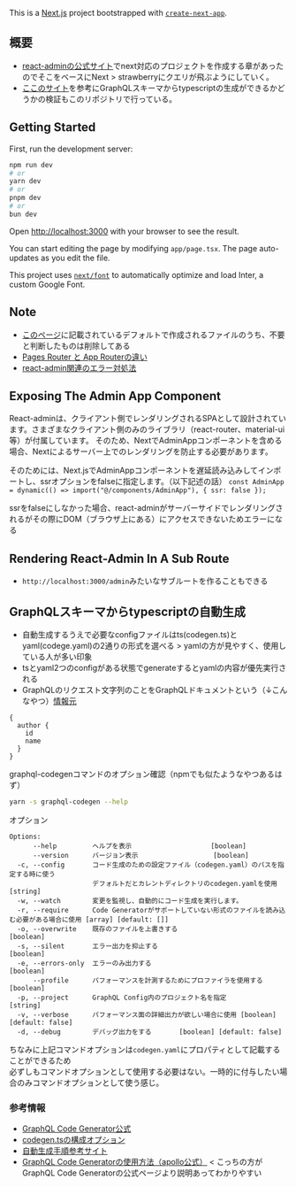 This is a [Next.js](https://nextjs.org/) project bootstrapped with [`create-next-app`](https://github.com/vercel/next.js/tree/canary/packages/create-next-app).

## 概要
- [react-adminの公式サイト](https://marmelab.com/react-admin/NextJs.html)でnext対応のプロジェクトを作成する章があったのでそこをベースにNext > strawberryにクエリが飛ぶようにしていく。
- [ここのサイト](https://maku.blog/p/n2k2hxd/)を参考にGraphQLスキーマからtypescriptの生成ができるかどうかの検証もこのリポジトリで行っている。


## Getting Started

First, run the development server:

```bash
npm run dev
# or
yarn dev
# or
pnpm dev
# or
bun dev
```

Open [http://localhost:3000](http://localhost:3000) with your browser to see the result.

You can start editing the page by modifying `app/page.tsx`. The page auto-updates as you edit the file.

This project uses [`next/font`](https://nextjs.org/docs/basic-features/font-optimization) to automatically optimize and load Inter, a custom Google Font.

## Note

- [このページ](https://zenn.dev/a_da_chi/articles/181ea4ccc39580)に記載されているデフォルトで作成されるファイルのうち、不要と判断したものは削除してある
- [Pages Router と App Routerの違い](https://qiita.com/Yasushi-Mo/items/865a8d6e1a063058d702)
- [react-admin関連のエラー対処法](https://github.com/imakyo97/python_catch_up/blob/main/python-catch-up/docs/react_admin.md)

## Exposing The Admin App Component

React-adminは、クライアント側でレンダリングされるSPAとして設計されています。さまざまなクライアント側のみのライブラリ（react-router、material-ui等）が付属しています。
そのため、NextでAdminAppコンポーネントを含める場合、Nextによるサーバー上でのレンダリングを防止する必要があります。

そのためには、Next.jsでAdminAppコンポーネントを遅延読み込みしてインポートし、ssrオプションをfalseに指定します。（以下記述の話）
`const AdminApp = dynamic(() => import("@/components/AdminApp"), { ssr: false });`

ssrをfalseにしなかった場合、react-adminがサーバーサイドでレンダリングされるがその際にDOM（ブラウザ上にある）にアクセスできないためエラーになる

## Rendering React-Admin In A Sub Route

- `http://localhost:3000/admin`みたいなサブルートを作ることもできる

## GraphQLスキーマからtypescriptの自動生成

- 自動生成するうえで必要なconfigファイルはts(codegen.ts)とyaml(codege.yaml)の2通りの形式を選べる > yamlの方が見やすく、使用している人が多い印象
- tsとyaml2つのconfigがある状態でgenerateするとyamlの内容が優先実行される
- GraphQLのリクエスト文字列のことをGraphQLドキュメントという（↓こんなやつ）[情報元](https://hasura.io/learn/ja/graphql/intro-graphql/core-concepts/)
```
{
  author {
    id
    name
  }
}
```

graphql-codegenコマンドのオプション確認（npmでも似たようなやつあるはず）
```sh
yarn -s graphql-codegen --help
```

オプション
```
Options:
      --help         ヘルプを表示                    [boolean]
      --version      バージョン表示                   [boolean]
  -c, --config       コード生成のための設定ファイル（codegen.yaml）のパスを指定する時に使う
                     デフォルトだとカレントディレクトリのcodegen.yamlを使用  [string]
  -w, --watch        変更を監視し、自動的にコード生成を実行します。
  -r, --require      Code Generatorがサポートしていない形式のファイルを読み込む必要がある場合に使用 [array] [default: []]
  -o, --overwrite    既存のファイルを上書きする                         [boolean]
  -s, --silent       エラー出力を抑止する                        [boolean]
  -e, --errors-only  エラーのみ出力する                                 [boolean]
      --profile      パフォーマンスを計測するためにプロファイラを使用する               [boolean]
  -p, --project      GraphQL Config内のプロジェクト名を指定                [string]
  -v, --verbose      パフォーマンス面の詳細出力が欲しい場合に使用 [boolean] [default: false]
  -d, --debug        デバッグ出力をする       [boolean] [default: false]
```

ちなみに上記コマンドオプションは`codegen.yaml`にプロパティとして記載することができるため<br>
必ずしもコマンドオプションとして使用する必要はない。一時的に付与したい場合のみコマンドオプションとして使う感じ。

### 参考情報
- [GraphQL Code Generator公式](https://the-guild.dev/graphql/codegen/docs/getting-started)
- [codegen.tsの構成オプション](https://the-guild.dev/graphql/codegen/docs/config-reference/codegen-config)
- [自動生成手順参考サイト](https://qiita.com/yoshii0110/items/b461e608dc0cff78982e)
- [GraphQL Code Generatorの使用方法（apollo公式）](https://www.apollographql.com/tutorials/client-side-graphql-react/05-codegen) < こっちの方がGraphQL Code Generatorの公式ページより説明あってわかりやすい
